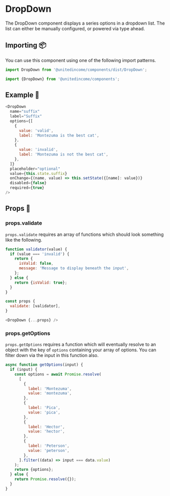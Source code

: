 # DropDown

The DropDown component displays a series options in a dropdown list. The list can either be manually configured, or powered via type ahead.

## Importing 📦

You can use this component using one of the following import patterns.

```javascript
import DropDown from '@unitedincome/components/dist/DropDown';
```

```javascript
import {DropDown} from '@unitedincome/components';
```

## Example 🚀

```javascript
<DropDown
  name="suffix"
  label="Suffix"
  options={[
    {
      value: 'valid',
      label: 'Montezuma is the best cat',
    },
    {
      value: 'invalid',
      label: 'Montezuma is not the best cat',
    },
  ]}
  placeholder="optional"
  value={this.state.suffix}
  onChange={(name, value) => this.setState({[name]: value})}
  disabled={false}
  required={true}
/>
```

## Props 🔧

### props.validate

`props.validate` requires an array of functions which should look something like the following.

```javascript
function validator(value) {
  if (value === 'invalid') {
    return {
      isValid: false,
      message: 'Message to display beneath the input',
    };
  } else {
    return {isValid: true};
  }
}

const props {
  validate: [validator],
}

<DropDown {...props} />
```

### props.getOptions

`props.getOptions` requires a function which will eventually resolve to an object with the key of `options` containing your array of options. You can filter down via the input in this function also.

```javascript
async function getOptions(input) {
  if (input) {
    const options = await Promise.resolve(
      [
        {
          label: 'Montezuma',
          value: 'montezuma',
        },
        {
          label: 'Pica',
          value: 'pica',
        },
        {
          label: 'Hector',
          value: 'hector',
        },
        {
          label: 'Peterson',
          value: 'peterson',
        },
      ].filter((data) => input === data.value)
    );
    return {options};
  } else {
    return Promise.resolve({});
  }
}
```
